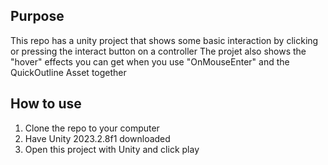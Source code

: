 ## Purpose
This repo has a unity project that shows some basic interaction by clicking or pressing the interact button on a controller
The projet also shows the "hover" effects you can get when you use "OnMouseEnter" and the QuickOutline Asset together

## How to use
1. Clone the repo to your computer
2. Have Unity 2023.2.8f1 downloaded
3. Open this project with Unity and click play
